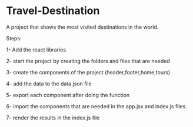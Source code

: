 # Travel-Destination
A project that shows the most visited destinations in the world.

Steps: 

1- Add the react libraries

2- start the project by creating the folders and files that are needed

3- create the components of the project (header,footer,home,tours)

4- add the data to the data.json file

5- export each component after doing the function 

6- import the components that are needed in the app.jsx and index.js files.

7- render the results in the index.js file